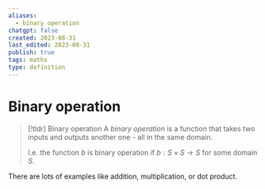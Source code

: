 ```yaml
---
aliases:
  - binary operation
chatgpt: false
created: 2023-08-31
last_edited: 2023-08-31
publish: true
tags: maths
type: definition
---
```

# Binary operation

> [!tldr] Binary operation
> A *binary operation* is a function that takes two inputs and outputs another one - all in the same domain.
>
> I.e. the function $b$ is binary operation if $b: S \times S \rightarrow S$ for some domain $S$.

There are lots of examples like addition, multiplication, or dot product.
